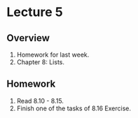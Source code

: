 # Lecture 5
## Overview
1. Homework for last week.
2. Chapter 8: Lists.

## Homework
1. Read 8.10 - 8.15.
2. Finish one of the tasks of 8.16 Exercise.